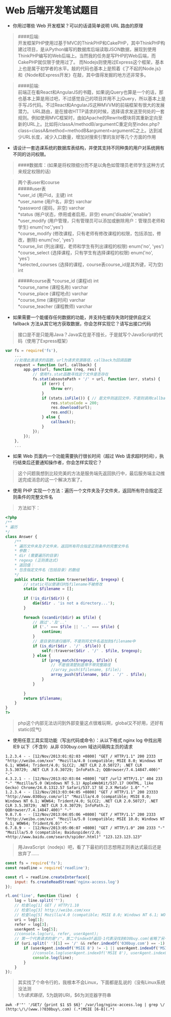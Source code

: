 # Web 后端开发笔试题目

- 你用过哪些 Web 开发框架？可以的话请简单说明 URL 路由的原理

>####后端:     
>开发框架PHP使用过基于MVC的ThinkPHP和CakePHP，其中ThinkPHP构建过项目，是从Python编写的数据库后端读取JSON数据，展现到使用ThinkPHP编写的Web后端上。当然我的任务是写PHP的Web后端，而CakePHP就仅限于使用过了。
>而Nodejs则使用过Express这个框架，基本上也是属于初学者的水平。敲的代码也基本上是照着《了不起的Node.js》和《Node和Express开发》在敲，其中值得发掘的地方还非常多。    

>####前端:    
>前端正在看React和AngularJS的书籍，如果说jQuery也算是一个的话，那也基本上算是用过吧，不过感觉自己的项目并用不上jQuery，所以基本上是手写JS代码。不过React和AngularJS这种MVVM的前端框架有很大的发展潜力。
>URL路由，是在接收HTTP请求的时候，选择请求发送至何处的一套规则。例如使用MVC框架时，由如Apache的Rewrite模块将其重新定向至新的URL上。比如将/classA/methodB/argumentC重定向至index.php?class=classA&method=methodB&argument=argumentC之上。达到减少URL长度，减少入口数量，增加对搜索引擎的友好等几个方面的作用

- 请设计一套选课系统的数据库表结构，并使其支持不同种类的用户对系统拥有不同的访问权限。

>####数据库：(如果是将权限细分而不是以角色如管理员老师学生这种方式来规定权限的话)    

>两个表user和course     
>#####user表    
*user_id (用户id，主键) int    
*user_name (用户名，非空) varchar    
*password (密码，非空) varchar    
*status (帐户状态，停用或者启用，非空) enum('disable','enable')    
*user_modify (用户管理，只有管理员可以添加或删除用户：管理员老师和学生) enum('no','yes')    
*course_modify (修改课程，只有老师有修改课程的权限，包括添加，修改，删除) enum('no', 'yes')    
*course_list (列出课程，老师和学生有列出课程的权限) enum('no', 'yes')    
*course_select (选择课程，只有学生有选择课程的权限) enum('no', 'yes')    
*selected_courses (选择的课程，course表course_id是其外键，可为空) int    
 
>#####course表
*course_id (课程id) int    
*course_name (课程名称) varchar    
*course_place (课程地点) varchar    
*course_time (课程时间) varchar    
*course_teacher (课程教师) varchar    

- 如果需要一个能缓存任何数据的功能，并支持在缓存失效时提供自定义 fallback 方法从其它地方获取数据，你会怎样实现它？请写出接口代码

>接口是不是只能用Java？Java实在是不擅长，于是就写个JavaScript的代码（使用了Express框架）
```javascript
var fs = require('fs'),
	...
	//处理此类请求的函数，url为请求资源路径，callback为回调函数
	request = function (url, callback) { 
		app.get(url, function (req, res) {
			// 使用fs.stat函数寻找这个文件是否存在
			fs.stat(absoutePath + '/' + url, function (err, stats) {
				if (err) {
					throw err;
				}
				if (stats.isFile()) { // 是文件则返回文件，不是则调用callback回调
					res.statusCode = 200;
					res.download(url);
					res.end();
				} else {
					callback();
				}
			});
		});
	},
	...
```

- 如果 Web 页面内一个功能需要执行很长时间（超过 Web 请求超时时间），执行结束后还要通知操作者，你会怎样实现它？

>这个问题我想到比较完美的方法是服务端先返回执行中，最后服务端主动推送完成消息的这一个解决方案了。

- 使用 PHP 实现一个方法：遍历一个文件夹及子文件夹，返回所有符合指定正则条件的完整文件名
>方法如下：
```php
<?php
/**
* 遍历
*/
class Answer {
	/**
	* 遍历文件夹及子文件夹，返回所有符合指定正则条件的完整文件名
	* 参数：
	* dir (需要遍历的目录)
	* regexp (正则表达式)
	* 返回值：
	* 包含指定文件名（包括目录）的数组
	*/
	public static function traverse($dir, $regexp) {
		// static可以使递归时$filename不被修改
		static $filename = [];
		
		if (!is_dir($dir)) {
			die($dir . 'is not a directory...');
		}
			
		foreach (scandir($dir) as $file) {
			// 跳过'.'及'..'
			if ('.' === $file || '..' === $file) {
				continue;
			}
			// 是目录则递归循环，不是则将文件名追加到$filename中
			if (is_dir($dir . '/' .$file)) {
				self::traverse($dir . '/' . $file, $regexp);
			} else {
				if (preg_match($regexp, $file)) {
					// 不是很清楚到底带不带完整路径
					//array_push($filename, $file);
					array_push($filename, $dir . '/' . $file);
				}
			}
			
		}
		return $filename;
	}
}
?>
```
>php这个内部无法访问到外部变量这点很难玩啊，global又不好用，还好有static(叹气)

- 使用任意工具实现功能（写出代码或命令）：从以下格式 nginx log 中找出用 IE9 以下（不含9）从非 030buy.com 域访问萌购主页的请求

```
1.2.3.4 - - [12/Nov/2013:01:02:03 +0800] "GET / HTTP/1.1" 200 2333 "http://weibo.com/xxx" "Mozilla/4.0 (compatible; MSIE 8.0; Windows NT 6.1; WOW64; Trident/4.0; SLCC2; .NET CLR 2.0.50727; .NET CLR 3.5.30729; .NET CLR 3.0.30729; InfoPath.2; QQBrowser/7.4.14847.400)" "-"
4.3.2.1 - - [12/Nov/2013:02:03:04 +0800] "GET /url2 HTTP/1.1" 404 233 "-" "Mozilla/5.0 (Windows NT 5.1) AppleWebKit/537.17 (KHTML, like Gecko) Chrome/24.0.1312.57 Safari/537.17 SE 2.X MetaSr 1.0" "-"
1.2.3.4 - - [12/Nov/2013:03:04:05 +0800] "GET / HTTP/1.1" 200 23333 "http://www.030buy.com/url1" "Mozilla/4.0 (compatible; MSIE 8.0; Windows NT 6.1; WOW64; Trident/4.0; SLCC2; .NET CLR 2.0.50727; .NET CLR 3.5.30729; .NET CLR 3.0.30729; InfoPath.2; QQBrowser/7.4.14847.400)" "-"
9.8.7.6 - - [12/Nov/2013:04:05:06 +0800] "GET / HTTP/1.1" 200 2333 "http://weibo.com/xxx" "Mozilla/5.0 (compatible; MSIE 10.0; Windows NT 6.1; WOW64; Trident/6.0)" "-"
6.7.8.9 - - [12/Nov/2013:05:06:07 +0800] "GET / HTTP/1.0" 200 2333 "-" "Mozilla/5.0 (compatible; Baiduspider/2.0; +http://www.baidu.com/search/spider.html)" "123.123.123.123"
```

>用JavaScript（nodejs）吧，看了下最初的日志想用正则表达式最后还是放弃了……
```javascript
const fs = require('fs');
const readline = require('readline');

const rl = readline.createInterface({
	input: fs.createReadStream('nginx-access.log')
});

rl.on('line', function (line)  {
	log = line.split('"');
	// 检查log[1] GET / HTTP/1.10
	// 检查log[3] http://weibo.com/xxx
	// 检查log[5] Mozilla/4.0 (compatible; MSIE 8.0; Windows NT 6.1; WOW64; Trident/4.0; SLCC2; .NET CLR 2.0.50727; .NET CLR 3.5.30729; .NET CLR 3.0.30729; InfoPath.2; QQBrowser/7.4.14847.400)
	uri = log[1];
	refer = log[3];
	userAgent = log[5];
	//console.log(uri, refer, userAgent);
	// 第一个代表请求的是"/"，第二个indexOf返回-1代表没找到030buy.com(省略了另一个域名的判断)
	if (uri.split(' ')[1] == '/' && refer.indexOf('030buy.com') == -1) {
		if (userAgent.indexOf('MSIE 8') != -1 || userAgent.indexOf('MSIE 7') != -1) {
			//console.log(userAgent.indexOf('MSIE 8'), userAgent.indexOf('MSIE 7'));
			console.log(line);
		}
	}
});
```

>其实找了个命令行的，我根本不会Linux，下面都是乱说的（没有Linux系统没法测    
>$1为请求路径，$5为跳转URI，$6为浏览器字符串     
```
awk -F'"' '/GET/ {print $1 $5 $6}' /var/log/nginx-access.log | grep \/ (http:\/\/(www.)?030buy\.com) (.*)MSIE [6-8](.*) 
```